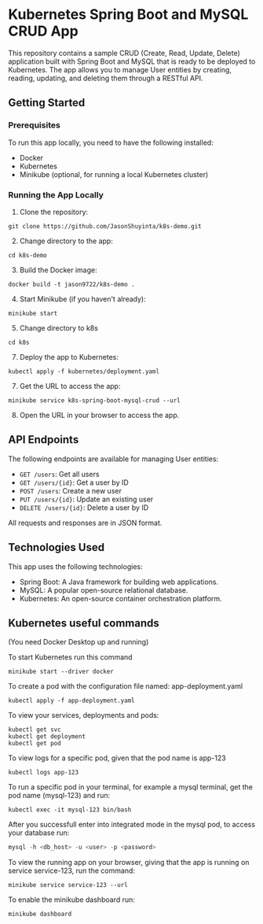 # Kubernetes Spring Boot and MySQL CRUD App

This repository contains a sample CRUD (Create, Read, Update, Delete) application built with Spring Boot and MySQL that is ready to be deployed to Kubernetes. The app allows you to manage User entities by creating, reading, updating, and deleting them through a RESTful API.

## Getting Started

### Prerequisites

To run this app locally, you need to have the following installed:

- Docker
- Kubernetes
- Minikube (optional, for running a local Kubernetes cluster)

### Running the App Locally

1. Clone the repository:

```shell
git clone https://github.com/JasonShuyinta/k8s-demo.git
```
2. Change directory to the app:

```shell
cd k8s-demo
```
3. Build the Docker image:
```shell
docker build -t jason9722/k8s-demo .
```
4. Start Minikube (if you haven't already):

```shell
minikube start
```

5. Change directory to k8s
```shell
cd k8s
```

7. Deploy the app to Kubernetes:

```shell
kubectl apply -f kubernetes/deployment.yaml
```
7. Get the URL to access the app:
```shell
minikube service k8s-spring-boot-mysql-crud --url
```

8. Open the URL in your browser to access the app.

## API Endpoints

The following endpoints are available for managing User entities:

- `GET /users`: Get all users
- `GET /users/{id}`: Get a user by ID
- `POST /users`: Create a new user
- `PUT /users/{id}`: Update an existing user
- `DELETE /users/{id}`: Delete a user by ID

All requests and responses are in JSON format.

## Technologies Used

This app uses the following technologies:

- Spring Boot: A Java framework for building web applications.
- MySQL: A popular open-source relational database.
- Kubernetes: An open-source container orchestration platform.


## Kubernetes useful commands
(You need Docker Desktop up and running)

To start Kubernetes run this command
```shell
minikube start --driver docker
```
To create a pod with the configuration file named: app-deployment.yaml
```shell
kubectl apply -f app-deployment.yaml
```

To view your services, deployments and pods:

```shell
kubectl get svc
kubectl get deployment
kubectl get pod
```

To view logs for a specific pod, given that the pod name is app-123

```shell
kubectl logs app-123
```

To run a specific pod in your terminal, for example a mysql terminal, get the pod name (mysql-123) and run:

```shell
kubectl exec -it mysql-123 bin/bash
```

After you successfull enter into integrated mode in the mysql pod, to access your database run:
```powershell
mysql -h <db_host> -u <user> -p <password> 
```

To view the running app on your browser, giving that the app is running on service service-123, run the command:

```shell
minikube service service-123 --url
```

To enable the minikube dashboard run:

```shell
minikube dashboard
```

